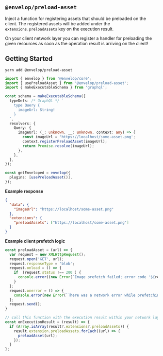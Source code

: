 ## `@envelop/preload-asset`

Inject a function for registering assets that should be preloaded on the client.
The registered assets will be added under the `extensions.preloadAssets` key on the execution result.

On your client network layer you can register a handler for preloading the given resources as soon as the operation result is arriving on the client!

## Getting Started

```
yarn add @envelop/preload-asset
```

```ts
import { envelop } from '@envelop/core';
import { usePreloadAsset } from '@envelop/preload-asset';
import { makeExecutableSchema } from 'graphql';

const schema = makeExecutableSchema({
  typeDefs: /* GraphQL */ `
    type Query {
      imageUrl: String!
    }
  `,
  resolvers: {
    Query: {
      imageUrl: (_: unknown, __: unknown, context: any) => {
        const imageUrl = 'https://localhost/some-asset.png';
        context.registerPreloadAsset(imageUrl);
        return Promise.resolve(imageUrl);
      },
    },
  },
});

const getEnveloped = envelop({
  plugins: [usePreloadAsset()],
});
```

**Example response**

```json
{
  "data": {
    "imageUrl": "https://localhost/some-asset.png"
  },
  "extensions": {
    "preloadAssets": ["https://localhost/some-asset.png"]
  }
}
```

**Example client prefetch logic**

```ts
const preloadAsset = (url) => {
  var request = new XMLHttpRequest();
  request.open('GET', url);
  request.responseType = 'blob';
  request.onload = () => {
    if  (request.status !== 200 ) {
      console.error((new Error(`Image prefetch failed; error code '${request.statusText}'.`));
    }
  };
  request.onerror = () => {
    console.error(new Error(`There was a network error while prefetching '${url}'.`));
  };
  request.send();
}

// call this function with the execution result within your network layer.
const onExecutionResult = (result) => {
  if (Array.isArray(result?.extensions?.preloadAssets)) {
    result.extension.preloadAssets.forEach((url) => {
      preloadAsset(url);
    });
  }
};
```
